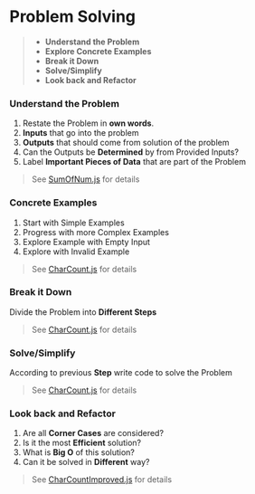 # Problem Solving

> - **Understand the Problem**
> - **Explore Concrete Examples**
> - **Break it Down**
> - **Solve/Simplify**
> - **Look back and Refactor**

### Understand the Problem

1. Restate the Problem in **own words**.
2. **Inputs** that go into the problem
3. **Outputs** that should come from solution of the problem
4. Can the Outputs be **Determined** by from Provided Inputs?
5. Label **Important Pieces of Data** that are part of the Problem

> See [SumOfNum.js](SumOfNum.js) for details

### Concrete Examples

1. Start with Simple Examples
2. Progress with more Complex Examples
3. Explore Example with Empty Input
4. Explore with Invalid Example

> See [CharCount.js](CharCount.js) for details

### Break it Down

Divide the Problem into **Different Steps**

> See [CharCount.js](CharCount.js) for details

### Solve/Simplify

According to previous **Step** write code to solve the Problem

> See [CharCount.js](CharCount.js) for details

### Look back and Refactor

1. Are all **Corner Cases** are considered?
2. Is it the most **Efficient** solution?
3. What is **Big O** of this solution?
4. Can it be solved in **Different** way?

> See [CharCountImproved.js](CharCountImproved.js) for details
